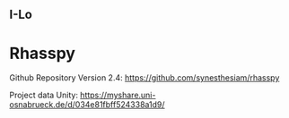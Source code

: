 ## I-Lo


# Rhasspy

Github Repository Version 2.4: https://github.com/synesthesiam/rhasspy

Project data Unity:
https://myshare.uni-osnabrueck.de/d/034e81fbff524338a1d9/
